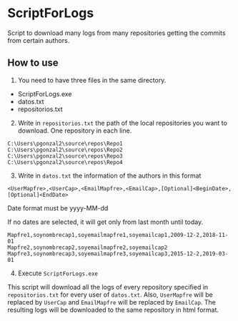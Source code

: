 # ScriptForLogs
Script to download many logs from many repositories getting the commits from certain authors.

## How to use

1. You need to have three files in the same directory. 
- ScriptForLogs.exe
- datos.txt
- repositorios.txt

2. Write in `repositorios.txt` the path of the local repositories you want to download. One repository in each line.

```
C:\Users\pgonzal2\source\repos\Repo1
C:\Users\pgonzal2\source\repos\Repo2
C:\Users\pgonzal2\source\repos\Repo3
C:\Users\pgonzal2\source\repos\Repo4
```

3. Write in `datos.txt` the information of the authors in this format

`<UserMapfre>,<UserCap>,<EmailMapfre>,<EmailCap>,[Optional]<BeginDate>,[Optional]<EndDate>`

Date format must be yyyy-MM-dd

If no dates are selected, it will get only from last month until today.

```
Mapfre1,soynombrecap1,soyemailmapfre1,soyemailcap1,2009-12-2,2018-11-01
Mapfre2,soynombrecap2,soyemailmapfre2,soyemailcap2
Mapfre3,soynombrecap3,soyemailmapfre3,soyemailcap3,2015-12-2,2019-03-01
```

4. Execute `ScriptForLogs.exe`

This script will download all the logs of every repository specified in `repositorios.txt` for every user of `datos.txt`.
Also, `UserMapfre` will be replaced by `UserCap` and `EmailMapfre` will be replaced by `EmailCap`.
The resulting logs will be downloaded to the same repository in html format.
